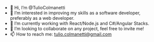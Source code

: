 - 👋 Hi, I’m @TulioColmanetti
- 👀 I’m interested in improving my skills as a software developer, preferably as a web developer.
- 🌱 I’m currently working with React/Node.js and C#/Angular Stacks.
- 💞️ I’m looking to collaborate on any project, feel free to invite me!
- 📫 How to reach me: tulio.colmanetti@gmail.com

<!---
TulioColmanetti/TulioColmanetti is a ✨ special ✨ repository because its `README.md` (this file) appears on your GitHub profile.
You can click the Preview link to take a look at your changes.
--->
